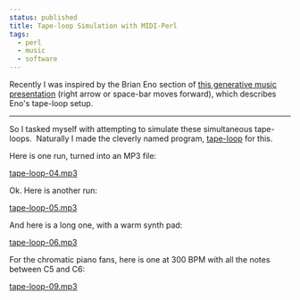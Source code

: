 ```yaml
---
status: published
title: Tape-loop Simulation with MIDI-Perl
tags:
  - perl
  - music
  - software
---
```


Recently I was inspired by the Brian Eno section of [this generative music presentation](https://teropa.info/loop/#/airports) (right arrow or space-bar moves forward), which describes Eno's tape-loop setup.

---

So I tasked myself with attempting to simulate these simultaneous tape-loops.  Naturally I made the cleverly named program, [tape-loop](https://github.com/ology/Music/blob/master/tape-loop) for this.

Here is one run, turned into an MP3 file:

[tape-loop-04.mp3](tape-loop-04.mp3)

Ok. Here is another run:

[tape-loop-05.mp3](tape-loop-05.mp3)

And here is a long one, with a warm synth pad:

[tape-loop-06.mp3](tape-loop-06.mp3)

For the chromatic piano fans, here is one at 300 BPM with all the notes between C5 and C6:

[tape-loop-09.mp3](tape-loop-09.mp3)

